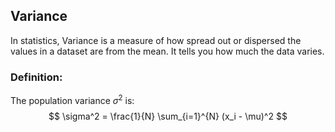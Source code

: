 ## Variance
In statistics, Variance is a measure of how spread out or dispersed the values in a dataset are from the mean. It tells you how much the data varies.

### Definition:
The population variance $\sigma^2$ is:  
$$
\sigma^2 = \frac{1}{N} \sum_{i=1}^{N} (x_i - \mu)^2
$$

